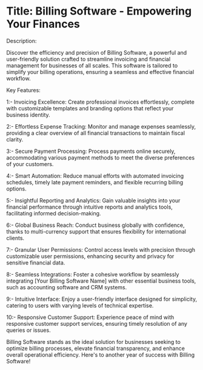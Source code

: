 # Title: Billing Software - Empowering Your Finances

Description:

Discover the efficiency and precision of Billing Software, a powerful and user-friendly solution crafted to streamline invoicing and financial management for businesses of all scales. This software is tailored to simplify your billing operations, ensuring a seamless and effective financial workflow.

Key Features:

1:-    Invoicing Excellence: Create professional invoices effortlessly, complete with customizable templates and branding   options that reflect your business identity.

2:-    Effortless Expense Tracking: Monitor and manage expenses seamlessly, providing a clear overview of all financial transactions to maintain fiscal clarity.

3:-    Secure Payment Processing: Process payments online securely, accommodating various payment methods to meet the diverse preferences of your customers.

4:-    Smart Automation: Reduce manual efforts with automated invoicing schedules, timely late payment reminders, and flexible recurring billing options.

5:-    Insightful Reporting and Analytics: Gain valuable insights into your financial performance through intuitive reports and analytics tools, facilitating informed decision-making.

6:-    Global Business Reach: Conduct business globally with confidence, thanks to multi-currency support that ensures flexibility for international clients.

7:-    Granular User Permissions: Control access levels with precision through customizable user permissions, enhancing security and privacy for sensitive financial data.

8:-    Seamless Integrations: Foster a cohesive workflow by seamlessly integrating [Your Billing Software Name] with other essential business tools, such as accounting software and CRM systems.

9:-    Intuitive Interface: Enjoy a user-friendly interface designed for simplicity, catering to users with varying levels of technical expertise.

10:-    Responsive Customer Support: Experience peace of mind with responsive customer support services, ensuring timely resolution of any queries or issues.

Billing Software stands as the ideal solution for businesses seeking to optimize billing processes, elevate financial transparency, and enhance overall operational efficiency. Here's to another year of success with Billing Software!